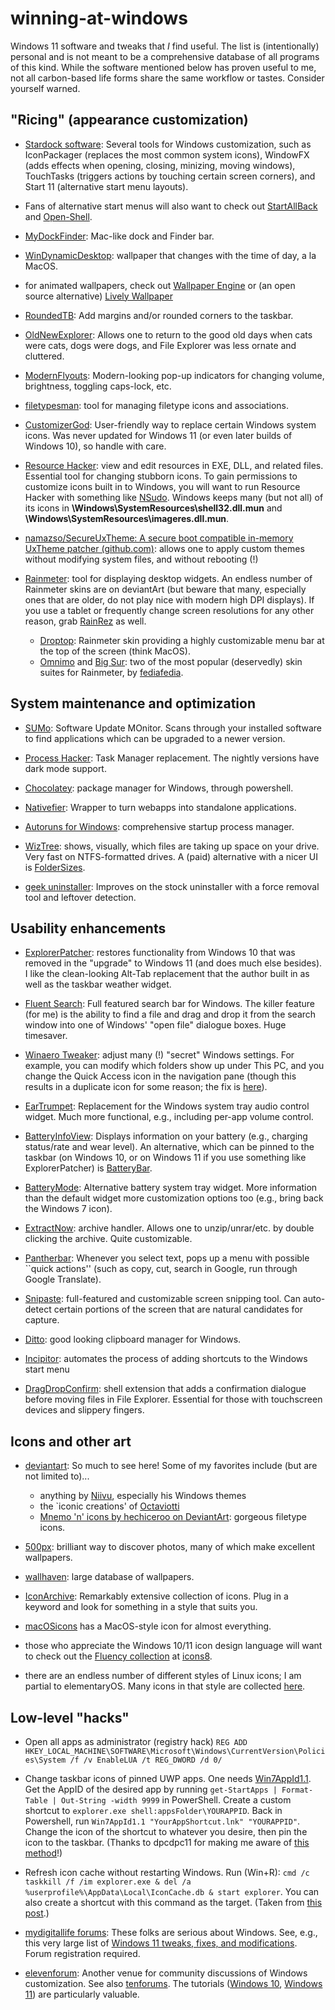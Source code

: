 # winning-at-windows
Windows 11 software and tweaks that *I* find useful. The list is (intentionally) personal and is not meant to be a comprehensive database of all programs of this kind. While the software mentioned below has proven useful to me, not all carbon-based life forms  share the same workflow or tastes. Consider yourself warned.

## "Ricing" (appearance customization)

* [Stardock software](https://www.stardock.com/): Several tools for Windows customization, such as IconPackager (replaces the most common system icons), WindowFX (adds effects when opening, closing, minizing, moving windows), TouchTasks (triggers actions by touching certain screen corners), and Start 11 (alternative start menu layouts). 

* Fans of alternative start menus will also want to check out [StartAllBack](https://www.startallback.com/) and [Open-Shell](https://github.com/Open-Shell/Open-Shell-Menu).

* [MyDockFinder](https://store.steampowered.com/app/1787090/MyDockFinder/): Mac-like dock and Finder bar. 

* [WinDynamicDesktop](https://github.com/t1m0thyj/WinDynamicDesktop): wallpaper that changes with the time of day, a la MacOS.

* for animated wallpapers, check out [Wallpaper Engine](https://www.wallpaperengine.io/en) or (an open source alternative) [Lively Wallpaper](https://rocksdanister.github.io/lively/)

* [RoundedTB](https://github.com/torchgm/RoundedTB): Add margins and/or rounded corners to the taskbar.

* [OldNewExplorer](https://m.majorgeeks.com/files/details/oldnewexplorer.html): Allows one to return to the good old days when cats were cats, dogs were dogs, and File Explorer was less ornate and cluttered.

* [ModernFlyouts](https://modernflyouts-community.github.io/): Modern-looking pop-up indicators for changing volume, brightness, toggling caps-lock, etc.

* [filetypesman](https://www.nirsoft.net/utils/file_types_manager.html): tool for managing filetype icons and associations.

* [CustomizerGod](https://www.door2windows.com/customizergod/): User-friendly way to replace certain Windows system icons. Was never updated for Windows 11 (or even later builds of Windows 10), so handle with care.

* [Resource Hacker](http://www.angusj.com/resourcehacker/): view and edit resources in EXE, DLL, and related files. Essential tool for changing stubborn icons. To gain permissions to customize icons built in to Windows, you will want to run Resource Hacker with something like [NSudo](https://github.com/M2Team/NSudo). Windows keeps many (but not all) of its icons in **\Windows\SystemResources\shell32.dll.mun** and **\Windows\SystemResources\imageres.dll.mun**.

* [namazso/SecureUxTheme: A secure boot compatible in-memory UxTheme patcher (github.com)](https://github.com/namazso/SecureUxTheme): allows one to apply custom themes without modifying system files, and without rebooting (!) 

* [Rainmeter](https://www.rainmeter.net/): tool for displaying desktop widgets. An endless number of Rainmeter skins are on deviantArt (but beware that many, especially ones that are older, do not play nice with modern high DPI displays). If you use a tablet or frequently change screen resolutions for any other reason, grab [RainRez](https://forum.rainmeter.net/viewtopic.php?f=18&t=10471&hilit=rainrez) as well. 

    * [Droptop](https://github.com/Droptop-Four/Basic-Version/releases/tag/Current-Stable): Rainmeter skin providing a highly customizable menu bar at the top of the screen (think MacOS).
    * [Omnimo](https://omnimo.info/) and [Big Sur](https://www.deviantart.com/fediafedia/art/Big-Sur-1-0-BETA-for-Rainmeter-846882462?comment=1%3A846882462%3A4964685064): two of the most popular (deservedly) skin suites for Rainmeter, by [fediafedia](https://fediafedia.com/).



## System maintenance and optimization

* [SUMo](https://www.kcsoftwares.com/?sumo): Software Update MOnitor. Scans through your installed software to find applications which can be upgraded to a newer version.

* [Process Hacker](https://github.com/processhacker/processhacker): Task Manager replacement. The nightly versions have dark mode support.

* [Chocolatey](https://chocolatey.org/): package manager for Windows, through powershell.

* [Nativefier](https://github.com/nativefier/nativefier): Wrapper to turn webapps into standalone applications.

* [Autoruns for Windows](https://docs.microsoft.com/en-us/sysinternals/downloads/autoruns): comprehensive startup process manager.

* [WizTree](https://diskanalyzer.com/): shows, visually, which files are taking up space on your drive.  Very fast on NTFS-formatted drives. A (paid) alternative with a nicer UI is [FolderSizes](https://www.foldersizes.com/).

* [geek uninstaller](https://geekuninstaller.com/): Improves on the stock uninstaller with a force removal tool and leftover detection. 

## Usability enhancements

* [ExplorerPatcher](https://github.com/valinet/ExplorerPatcher): restores functionality from Windows 10 that was removed in the "upgrade" to Windows 11 (and does much else besides). I like the clean-looking Alt-Tab replacement that the author built in as well as the taskbar weather widget.

* [Fluent Search](https://www.fluentsearch.net/): Full featured search bar for Windows. The killer feature (for me) is the ability to find a file and drag and drop it from the search window into one of Windows' "open file" dialogue boxes. Huge timesaver.

* [Winaero Tweaker](https://winaero.com/winaero-tweaker/): adjust many (!) "secret" Windows settings. For example, you can modify which folders show up under This PC, and you change the Quick Access icon in the navigation pane (though this results in a duplicate icon for some reason; the fix is [here](https://www.tenforums.com/customization/157112-duplicate-quick-access-navigation-pane.html)).

* [EarTrumpet](https://github.com/File-New-Project/EarTrumpet): Replacement for the Windows system tray audio control widget. Much more functional, e.g., including per-app volume control.

* [BatteryInfoView](https://www.nirsoft.net/utils/battery_information_view.html): Displays information on your battery (e.g., charging status/rate and wear level). An alternative, which can be pinned to the taskbar (on Windows 10, or on Windows 11 if you use something like ExplorerPatcher) is [BatteryBar](https://batterybarpro.com/).

* [BatteryMode](https://github.com/tarcode-apps/BatteryMode): Alternative battery system tray widget. More information than the default widget more customization options too (e.g., bring back the Windows 7 icon).

* [ExtractNow](https://www.extractnow.com/#/home): archive handler. Allows one to unzip/unrar/etc. by double clicking the archive. Quite customizable. 

* [Pantherbar](https://pantherbar-app.com/): Whenever you select text, pops up a menu with possible ``quick actions'' (such as copy, cut, search in Google, run through Google Translate).

* [Snipaste](https://www.snipaste.com/): full-featured and customizable screen snipping tool. Can auto-detect certain portions of the screen that are natural candidates for capture.

* [Ditto](https://ditto-cp.sourceforge.io/): good looking clipboard manager for Windows.

* [Incipitor](https://www.dcmembers.com/bgmcoder/download/incipitor/): automates the process of adding shortcuts to the Windows start menu

* [DragDropConfirm](https://github.com/broken-e/DragDropConfirm): shell extension that adds a confirmation dialogue before moving files in File Explorer. Essential for those with touchscreen devices and slippery fingers.


## Icons and other art

* [deviantart](https://www.deviantart.com/): So much to see here! Some of my favorites include (but are not limited to)...
    * anything by [Niivu](https://www.deviantart.com/niivu), especially his Windows themes
    * the  `iconic creations' of [Octaviotti](https://www.deviantart.com/octaviotti)
    * [Mnemo 'n' icons by hechiceroo on DeviantArt](https://www.deviantart.com/hechiceroo/art/Mnemo-n-icons-413224458): gorgeous filetype icons. 

* [500px](https://500px.com): brilliant way to discover photos, many of which make excellent wallpapers.

* [wallhaven](https://wallhaven.cc): large database of wallpapers.

* [IconArchive](https://iconarchive.com/): Remarkably extensive collection of icons. Plug in a keyword and look for something in a style that suits you.

* [macOSicons](https://macosicons.com) has a MacOS-style icon for almost everything.

* those who appreciate the Windows 10/11 icon design language will want to check out the [Fluency collection](https://icons8.com/icons/fluency) at [icons8](https://icons8.com).

* there are an endless number of different styles of Linux icons; I am partial to  elementaryOS. Many icons in that style are collected [here](https://github.com/Macintosh98/elementosh-icons). 

## Low-level "hacks"

* Open all apps as administrator (registry hack) `REG ADD HKEY_LOCAL_MACHINE\SOFTWARE\Microsoft\Windows\CurrentVersion\Policies\System /f /v EnableLUA /t REG_DWORD /d 0/`

* Change taskbar icons of pinned UWP apps. One needs [Win7AppId1.1](https://code.google.com/archive/p/win7appid/downloads). Get the AppID of the desired app by running `get-StartApps | Format-Table | Out-String -width 9999` in PowerShell. Create a custom shortcut  to `explorer.exe shell:appsFolder\YOURAPPID`. Back in Powershell, run `Win7AppId1.1 "YourAppShortcut.lnk" "YOURAPPID"`. Change the icon of the shortcut to whatever you desire, then pin the icon to the taskbar. (Thanks to dpcdpc11 for making me aware of [this method](https://dpcdpc11.com/custom-taskbar-icons-guide/)!)

* Refresh icon cache without restarting Windows. Run (Win+R): `cmd /c taskkill /f /im explorer.exe & del /a %userprofile%\AppData\Local\IconCache.db & start explorer`. You can also create a shortcut with this command as the target. (Taken from [this post](https://superuser.com/a/1300573).)

* [mydigitallife forums](https://forums.mydigitallife.net/): These folks are serious about Windows. See, e.g., this very large list of [Windows 11 tweaks, fixes, and modifications](https://forums.mydigitallife.net/threads/windows-11-tweaks-fixes-and-modifications-overview.83744/page-20#post-1687577). Forum registration required.

* [elevenforum](https://www.elevenforum.com/): Another venue for community discussions of Windows customization.  See also [tenforums](https://www.tenforums.com/). The tutorials ([Windows 10](https://www.tenforums.com/tutorials/1977-windows-10-tutorial-index.html), [Windows 11](https://www.tenforums.com/tutorials/1977-windows-10-tutorial-index.html)) are particularly valuable.










